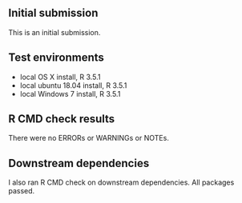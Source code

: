 ## Initial submission
This is an initial submission.

## Test environments
* local OS X install, R 3.5.1
* local ubuntu 18.04 install, R 3.5.1
* local Windows 7 install, R 3.5.1

## R CMD check results
There were no ERRORs or WARNINGs or NOTEs.


## Downstream dependencies
I also ran R CMD check on downstream dependencies. All packages passed.
